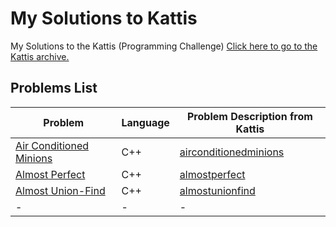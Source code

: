 # My Solutions to Kattis
My Solutions to the Kattis (Programming Challenge)
[Click here to go to the Kattis archive.](https://open.kattis.com/)

## Problems List
| Problem | Language | Problem Description from Kattis |
| - | - | - |
| [Air Conditioned Minions](https://github.com/hyunji0618/My_Solution_To_Kattis/blob/main/Solutions/AirConditionedMinions.cpp) | C++ | [airconditionedminions](https://open.kattis.com/problems/airconditioned) |
| [Almost Perfect](https://github.com/hyunji0618/My_Solution_To_Kattis/blob/main/Solutions/AlmostPerfect.cpp) | C++ | [almostperfect](https://open.kattis.com/problems/almostperfect) |
| [Almost Union-Find](https://github.com/hyunji0618/My_Solution_To_Kattis/blob/main/Solutions/AlmostUnionFind.cpp) | C++ | [almostunionfind](https://open.kattis.com/problems/almostunionfind) |
| - | - | - |
